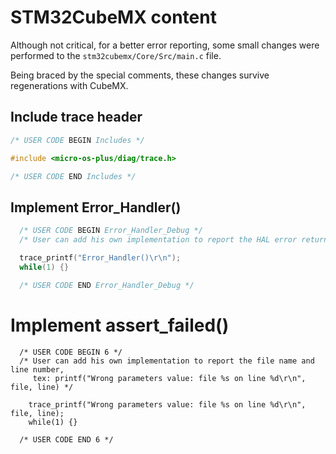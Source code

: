 # STM32CubeMX content

Although not critical, for a better error reporting, some small changes
were performed to the `stm32cubemx/Core/Src/main.c` file.

Being braced by the special comments, these changes survive regenerations
with CubeMX.

## Include trace header

```c
/* USER CODE BEGIN Includes */

#include <micro-os-plus/diag/trace.h>

/* USER CODE END Includes */
```

## Implement Error_Handler()

```c
  /* USER CODE BEGIN Error_Handler_Debug */
  /* User can add his own implementation to report the HAL error return state */

  trace_printf("Error_Handler()\r\n");
  while(1) {}

  /* USER CODE END Error_Handler_Debug */
```

# Implement assert_failed()

```
  /* USER CODE BEGIN 6 */
  /* User can add his own implementation to report the file name and line number,
     tex: printf("Wrong parameters value: file %s on line %d\r\n", file, line) */

    trace_printf("Wrong parameters value: file %s on line %d\r\n", file, line);
    while(1) {}

  /* USER CODE END 6 */
```

